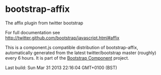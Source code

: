 # bootstrap-affix
The affix plugin from twitter bootstrap

For full documentation see http://twitter.github.com/bootstrap/javascript.html#affix

This is a component.js compatible distribution of bootstrap-affix, automatically generated
from the latest twitter/bootstrap master (roughly) every 6 hours. It is part of the <a href="http://github.com/codemix/bootstrap-component">Bootstrap Component</a>
project.


Last build: Sun Mar 31 2013 22:16:04 GMT+0100 (BST)
